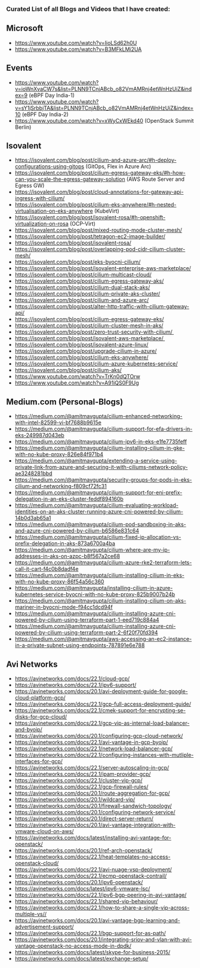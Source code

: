 ### Curated List of all Blogs and Videos that I have created:

## Microsoft
* https://www.youtube.com/watch?v=IioLSd62h0U
* https://www.youtube.com/watch?v=B3MFkLMi2UA

## Events
* https://www.youtube.com/watch?v=ioWnXvaCW7s&list=PLNN9TCnjABcb_o82VmAMRnj4etWnHzUiZ&index=9 (eBPF Day India-1)
* https://www.youtube.com/watch?v=sY1jSrbbjTA&list=PLNN9TCnjABcb_o82VmAMRnj4etWnHzUiZ&index=10 (eBPF Day India-2)
* https://www.youtube.com/watch?v=xWyCxWEkd40 (OpenStack Summit Berlin)

## Isovalent
* https://isovalent.com/blog/post/cilium-and-azure-arc/#h-deploy-configurations-using-gitops (GitOps, Flex in Azure Arc)
* https://isovalent.com/blog/post/cilium-egress-gateway-eks/#h-how-can-you-scale-the-egress-gateway-solution (AWS Route Server and Egress GW)
* https://isovalent.com/blog/post/cloud-annotations-for-gateway-api-ingress-with-cilium/
* https://isovalent.com/blog/post/cilium-eks-anywhere/#h-nested-virtualisation-on-eks-anywhere (KubeVirt)
* https://isovalent.com/blog/post/isovalent-rosa/#h-openshift-virtualization-on-rosa (OCP-Virt)
* https://isovalent.com/blog/post/mixed-routing-mode-cluster-mesh/
* https://isovalent.com/blog/post/tetragon-ec2-image-builder/
* https://isovalent.com/blog/post/isovalent-rosa/
* https://isovalent.com/blog/post/overlapping-pod-cidr-cilium-cluster-mesh/
* https://isovalent.com/blog/post/eks-byocni-cilium/
* https://isovalent.com/blog/post/isovalent-enterprise-aws-marketplace/
* https://isovalent.com/blog/post/cilium-multicast-cloud/
* https://isovalent.com/blog/post/cilium-egress-gateway-aks/
* https://isovalent.com/blog/post/cilium-dual-stack-aks/
* https://isovalent.com/blog/post/cilium-private-aks-cluster/
* https://isovalent.com/blog/post/cilium-and-azure-arc/
* https://isovalent.com/blog/post/alter-http-traffic-with-cilium-gateway-api/
* https://isovalent.com/blog/post/cilium-egress-gateway-eks/
* https://isovalent.com/blog/post/cilium-cluster-mesh-in-aks/
* https://isovalent.com/blog/post/zero-trust-security-with-cilium/ 
* https://isovalent.com/blog/post/isovalent-aws-marketplace/ 
* https://isovalent.com/blog/post/isovalent-azure-linux/
* https://isovalent.com/blog/post/upgrade-cilium-in-azure/
* https://isovalent.com/blog/post/cilium-eks-anywhere/
* https://isovalent.com/blog/post/cilium-azure-kubernetes-service/
* https://isovalent.com/blog/post/cilium-aks/
* https://www.youtube.com/watch?v=TrKn0dQTOrw
* https://www.youtube.com/watch?v=A91iQS0F9Ug

## Medium.com (Personal-Blogs)
* https://medium.com/@amitmavgupta/cilium-enhanced-networking-with-intel-82599-vi-bf7688b9615e
* https://medium.com/@amitmavgupta/cilium-support-for-efa-drivers-in-eks-249987d043eb
* https://medium.com/@amitmavgupta/cilium-ipv6-in-eks-e1fe7735feff
* https://medium.com/@amitmavgupta/cilium-installing-cilium-in-gke-with-no-kube-proxy-826e84f971b4
* https://medium.com/@amitmavgupta/extending-a-service-using-private-link-from-azure-and-securing-it-with-ciliums-network-policy-ae3248281bbd
* https://medium.com/@amitmavgupta/security-groups-for-pods-in-eks-cilium-and-networking-f809cf72fc31
* https://medium.com/@amitmavgupta/cilium-support-for-eni-prefix-delegation-in-an-eks-cluster-feddf894160b
* https://medium.com/@amitmavgupta/cilium-evaluating-workload-identities-on-an-aks-cluster-running-azure-cni-powered-by-cilium-14b0d3ab65a1
* https://medium.com/@amitmavgupta/cilium-pod-sandboxing-in-aks-and-azure-cni-powered-by-cilium-b6586e831c64
* https://medium.com/@amitmavgupta/cilium-fixed-ip-allocation-vs-prefix-delegation-in-aks-873a6700a4ba
* https://medium.com/@amitmavgupta/cilium-where-are-my-ip-addresses-in-aks-on-azpc-b8f567a2ce68
* https://medium.com/@amitmavgupta/cilium-azure-rke2-terraform-lets-call-it-cart-f4c0b8dadf4e
* https://medium.com/@amitmavgupta/cilium-installing-cilium-in-eks-with-no-kube-proxy-86f54a56c360
* https://medium.com/@amitmavgupta/installing-cilium-in-azure-kubernetes-service-byocni-with-no-kube-proxy-825b9007b24b
* https://medium.com/@amitmavgupta/cilium-installing-cilium-on-aks-mariner-in-byocni-mode-f94cc1dcd94f
* https://medium.com/@amitmavgupta/cilium-installing-azure-cni-powered-by-cilium-using-terraform-part-1-eed719c884a4
* https://medium.com/@amitmavgupta/cilium-installing-azure-cni-powered-by-cilium-using-terraform-part-2-6f20f70fd394
* https://medium.com/@amitmavgupta/aws-accessing-an-ec2-instance-in-a-private-subnet-using-endpoints-787891e6e788

## Avi Networks
* https://avinetworks.com/docs/22.1/cloud-gcp/
* https://avinetworks.com/docs/22.1/ipv6-support/
* https://avinetworks.com/docs/20.1/avi-deployment-guide-for-google-cloud-platform-gcp/
* https://avinetworks.com/docs/22.1/gcp-full-access-deployment-guide/
* https://avinetworks.com/docs/22.1/cmek-support-for-encrypting-se-disks-for-gcp-cloud/
* https://avinetworks.com/docs/22.1/gcp-vip-as-internal-load-balancer-and-byoip/
* https://avinetworks.com/docs/20.1/configuring-gcp-cloud-network/
* https://avinetworks.com/docs/22.1/avi-vantage-in-gcp-byoip/
* https://avinetworks.com/docs/22.1/network-load-balancer-gcp/
* https://avinetworks.com/docs/22.1/configuring-instances-with-mutliple-interfaces-for-gcp/
* https://avinetworks.com/docs/22.1/server-autoscaling-in-gcp/
* https://avinetworks.com/docs/22.1/ipam-provider-gcp/
* https://avinetworks.com/docs/22.1/cluster-vip-gcp/
* https://avinetworks.com/docs/22.1/gcp-firewall-rules/
* https://avinetworks.com/docs/20.1/route-aggregation-for-gcp/
* https://avinetworks.com/docs/20.1/wildcard-vip/
* https://avinetworks.com/docs/20.1/firewall-sandwich-topology/
* https://avinetworks.com/docs/20.1/configuring-network-service/
* https://avinetworks.com/docs/20.1/direct-server-return/
* https://avinetworks.com/docs/20.1/avi-vantage-integration-with-vmware-cloud-on-aws/
* https://avinetworks.com/docs/latest/installing-avi-vantage-for-openstack/
* https://avinetworks.com/docs/20.1/ref-arch-openstack/
* https://avinetworks.com/docs/22.1/heat-templates-no-access-openstack-cloud/
* https://avinetworks.com/docs/22.1/avi-nuage-vsp-deployment/
* https://avinetworks.com/docs/22.1/ecmp-openstack-contrail/
* https://avinetworks.com/docs/20.1/ipv6-openstack/
* https://avinetworks.com/docs/latest/ipv6-vmware-lsc/
* https://avinetworks.com/docs/22.1/ipv6-bgp-peering-in-avi-vantage/
* https://avinetworks.com/docs/22.1/shared-vip-behaviour/
* https://avinetworks.com/docs/22.1/how-to-share-a-single-vip-across-multiple-vs//
* https://avinetworks.com/docs/20.1/avi-vantage-bgp-learning-and-advertisement-support/
* https://avinetworks.com/docs/22.1/bgp-support-for-as-path/
* https://avinetworks.com/docs/20.1/integrating-sriov-and-vlan-with-avi-vantage-openstack-no-access-mode-in-dpdk/
* https://avinetworks.com/docs/latest/skype-for-business-2015/
* https://avinetworks.com/docs/latest/exchange-setup/